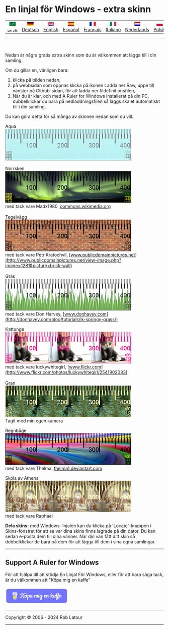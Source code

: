# En linjal för Windows - extra skinn

<!-- header -->
|||||||||||
| :---: | :---: | :---: | :---: | :---: |:---: | :---: | :---: |:---: | :---: |
| [![عربي](/images/flags/ar.png)](../en/README.md)<br>[عربي](../ar/README.md) | [![Deutsch](/images/flags/de.png)](../de/README.md)<br>[Deutsch](../de/README.md) | [![English](/images/flags/en-GB.png)](../en/README.md)<br>[English](../en/README.md) | [![Español](/images/flags/es.png)](../es/README.md)<br>[Español](../es/README.md) | [![Français](/images/flags/fr.png)](../fr/README.md)<br>[Français](../fr/README.md)| [![Italiano](/images/flags/it.png)](../it/README.md)<br>[Italiano](../it/README.md) | [![Nederlands](/images/flags/nl.png)](../nl/README.md)<br>[Nederlands](../nl/README.md) | [![Polski](/images/flags/pl.png)](../pl/README.md)<br>[Polski](../pl/README.md) | [![Português](/images/flags/pt.png)](../pt/README.md)<br>[Português](../pt/README.md) | [![Svenska](/images/flags/sv.png)](../sv/README.md)<br>[Svenska](../sv/README.md) |

- - -
<br>
<!-- header -->

Nedan är några gratis extra skinn som du är välkommen att lägga till i din samling.

Om du gillar en, vänligen bara:
1. klicka på bilden nedan,
2. på webbsidan som öppnas klicka på ikonen Ladda ner Raw, uppe till vänster på Github-sidan, för att ladda ner fildefinitionsfilen,
3. När du är klar, och med A Ruler for Windows installerat på din PC, dubbelklickar du bara på nedladdningsfilen så läggs skalet automatiskt till i din samling.

Du kan göra detta för så många av skinnen nedan som du vill.

Aqua  
[![Aqua](/images/Aqua.png)](RulerDefinition_Aqua.ar4w)  
  
Norrsken  
[![Aurore boréale](/images/AuroraBorealis.png)](RulerDefinition_Norrsken.ar4w)  
med tack vare Madx1980, [commons.wikimedia.org](http://commons.wikimedia.org/wiki/File:Aurora_Borealis_in_north_pole.jpg)  
   
Tegelvägg  
[![Brick Wall](/images/BrickWall.png)](RulerDefinition_Tegelvagg.ar4w)  
med tack vare Petr Kratochvil, [www.publicdomainpictures.net](http://www.publicdomainpictures.net/view-image.php?image=1281&picture=brick-wall)  
   
Gräs  
[![Herbe](/images/grass.png)](RulerDefinition_Gras.ar4w)  
med tack vare Don Harvey, [www.donhavey.com](http://donhavey.com/blog/tutorials/ik-springy-grass/)  

Kattunge  
[![Chaton](/images/kitten.png)](RulerDefinition_Kattunge.ar4w)  
med tack vare luckywhitegirl, [www.flickr.com](http://www.flickr.com/photos/luckywhitegirl/2541902083)  
   
Gran  
[![Gran](/images/spruce.png)](RulerDefinition_Gran.ar4w)  
Tagit med min egen kamera   

Regnbåge  
[![Arc en cie](/images/rainbow.png)](RulerDefinition_Regnbage.ar4w)  
med tack vare Thelma, [thelma1.deviantart.com](http://thelma1.deviantart.com/)  

Skola av Athens  
[![School of Athens](/images/ShoolOfAthens.png)](RulerDefinition_Skola%20av%20Athens.ar4w)  
med tack vare Raphael

**Dela skins:** med Windows-linjalen kan du klicka på 'Locate'-knappen i Skins-fönstret för att se var dina skins finns lagrade på din dator. Du kan sedan e-posta dem till dina vänner. När din vän fått ditt skin så dubbelklickar de bara på dem för att lägga till dem i sina egna samlingar.  

* * * 
## Support A Ruler for Windows

För att hjälpa till att stödja En Linjal För Windows, eller för att bara säga tack, är du välkommen att "Köpa mig en kaffe"<br><br>
[<img alt="Köpa mig en kaffe" width="200px" src="buymeacoffee-swedish.png" />](https://www.buymeacoffee.com/roblatour)
* * *
Copyright © 2006 - 2024 Rob Latour
* * *